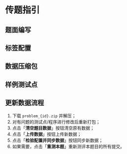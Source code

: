 # 传题指引

## 题面编写

## 标签配置

## 数据压缩包

## 样例测试点

## 更新数据流程

1. 下载 `problem_{id}.zip` 并解压；
2. 对有问题的测试点/程序进行修改后重新打包；
3. 点击「**清空题目数据**」按钮清空原有数据；
4. 点击「**上传数据**」按钮上传新数据；
5. 点击「**检验配置并同步数据**」按钮同步新数据；
6. 如果需要，点击「**重测本题**」重新测评本题目的所有提交。
